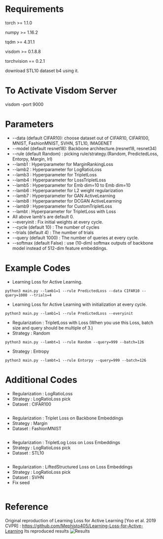 # Requirements
 torch >= 1.1.0

 numpy >= 1.16.2

 tqdm >= 4.31.1

 visdom >= 0.1.8.8
 
 torchvision == 0.2.1
 
 download STL10 dataset b4 using it.

# To Activate Visdom Server
  visdom -port 9000

# Parameters

* --data (default CIFAR10): choose dataset out of CIFAR10, CIFAR100, MNIST, FashionMNIST, SVHN, STL10, IMAGENET
* --model (default resnet18): Backbone architecture.(resnet18, resnet34)
* --rule (default Random) : picking rule/strategy.(Random, PredictedLoss, Entorpy, Margin, lrl)
* --lamb1 : Hyperparameter for MarginRankingLoss
* --lamb2 : Hyperparameter for LogRatioLoss
* --lamb3 : Hyperparameter for TripletLoss
* --lamb4 : Hyperparameter for LossTripletLoss
* --lamb5 : Hyperparameter for Emb dim=10 to Emb dim=10
* --lamb6 : Hyperparameter for L2 weight regularization
* --lamb7 : Hyperparameter for GAN ActiveLearning
* --lamb8 : Hyperparameter for DCGAN ActiveLearning
* --lamb9 : Hyperparameter for CustomTripletLoss
* --lambt : Hyperparameter for TripletLoss with Loss
* All above lamb's are default 0.
* --everyinit : Fix initial weights at every cycle.
* --cycle (default 10) : The number of cycles
* --trials (default 4) : The number of trials
* --query (default 1000) : The number of queries at every cycle.
* --softmax (default False) : use (10-dim) softmax outputs of backbone model instead of 512-dim feature embeddings.

 
# Example Codes

* Learning Loss for Active Learning.
```
python3 main.py --lamb1=1 --rule PredictedLoss --data CIFAR10 --query=1000 --trials=4
```

* Learning Loss for Active Learning with initialization at every cycle.
```
python3 main.py --lamb1=1 --rule PredictedLoss --everyinit
```

* Regularization : TripletLoss with Loss (When you use this Loss, batch size and query should be multiple of 3.)
* Strategy : Random
```
python3 main.py --lambt=1 --rule Random --query=999 --batch=126
```
* Strategy : Entropy
```
python3 main.py --lambt=1 --rule Entorpy --query=999 --batch=126
```

# Additional Codes
* Regularization : LogRatioLoss
* Strategy : LogRatioLoss pick
* Dataset : CIFAR100
```python3 main.py --lamb2=1 --rule lrl --data CIFAR100
```
* Regularization : Triplet Loss on Backbone Embeddings
* Strategy : Margin
* Dataset : FashionMNIST
```python3 main.py --lamb3=1 --triplet --rule Margin --data FashionMNIST
```

* Regularization : TripletLog Loss on Loss Embeddings
* Strategy : LogRatioLoss pick
* Dataset : STL10
```python3 main.py --lamb4=1 --Ltripletlog --rule lrl --data STL10
```
* Regularization : LiftedStructured Loss on Loss Embeddings
* Strategy : LogRatioLoss pick
* Dataset : SVHN
* Fix seed
```python3 main.py --lamb4=1 --Lls --rule lrl --data SVHN --seed
```


# Reference

 Original reproduction of Learning Loss for Active Learning [Yoo et al. 2019 CVPR] : https://github.com/Mephisto405/Learning-Loss-for-Active-Learning
 Its reproduced results
 ![Results](./results.PNG)